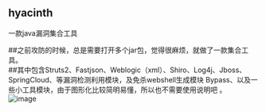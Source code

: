 ## hyacinth
一款java漏洞集合工具<br>

##之前攻防的时候，总是需要打开多个jar包，觉得很麻烦，就做了一款集合工具。<br>
##其中包含Struts2、Fastjson、Weblogic（xml）、Shiro、Log4j、Jboss、SpringCloud、等漏洞检测利用模块，及免杀webshell生成模块 Bypass、以及一些小工具模块，由于图形化比较简明易懂，所以也不需要使用说明吧 。<br>
![image](https://github.com/pureqh/hyacinth/assets/45117428/3d5d4cb7-58a2-4c47-871a-a6c7a73a3922)
